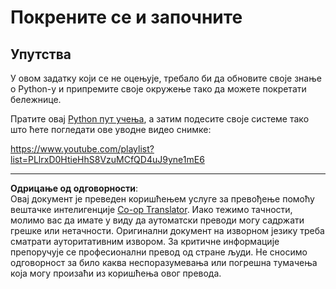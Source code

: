 <!--
CO_OP_TRANSLATOR_METADATA:
{
  "original_hash": "4c4698044bb8af52cfb6388a4ee0e53b",
  "translation_date": "2025-09-05T12:50:20+00:00",
  "source_file": "1-Introduction/1-intro-to-ML/assignment.md",
  "language_code": "sr"
}
-->
# Покрените се и започните

## Упутства

У овом задатку који се не оцењује, требало би да обновите своје знање о Python-у и припремите своје окружење тако да можете покретати бележнице.

Пратите овај [Python пут учења](https://docs.microsoft.com/learn/paths/python-language/?WT.mc_id=academic-77952-leestott), а затим подесите своје системе тако што ћете погледати ове уводне видео снимке:

https://www.youtube.com/playlist?list=PLlrxD0HtieHhS8VzuMCfQD4uJ9yne1mE6

---

**Одрицање од одговорности**:  
Овај документ је преведен коришћењем услуге за превођење помоћу вештачке интелигенције [Co-op Translator](https://github.com/Azure/co-op-translator). Иако тежимо тачности, молимо вас да имате у виду да аутоматски преводи могу садржати грешке или нетачности. Оригинални документ на изворном језику треба сматрати ауторитативним извором. За критичне информације препоручује се професионални превод од стране људи. Не сносимо одговорност за било каква неспоразумевања или погрешна тумачења која могу произаћи из коришћења овог превода.